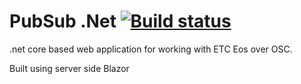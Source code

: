 # PubSub .Net [![Build status](https://ci.appveyor.com/api/projects/status/qein9sbtlxa7vo86)](https://ci.appveyor.com/project/lynnroth/eosweb)

.net core based web application for working with ETC Eos over OSC.
 
Built using server side Blazor

